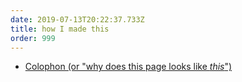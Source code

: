 ```yaml
---
date: 2019-07-13T20:22:37.733Z
title: how I made this
order: 999
---
```

* [Colophon (or "why does this page looks like *this*")](/colophon)
